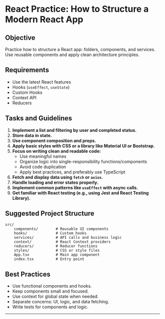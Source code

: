 # React Practice: How to Structure a Modern React App

## Objective
Practice how to structure a React app: folders, components, and services. Use reusable components and apply clean architecture principles.

## Requirements
- Use the latest React features
- Hooks (`useEffect`, `useState`)
- Custom Hooks
- Context API
- Reducers

## Tasks and Guidelines

1. **Implement a list and filtering by user and completed status.**
2. **Store data in state.**
3. **Use component composition and props.**
4. **Apply basic styles with CSS or a library like Material UI or Bootstrap.**
5. **Focus on writing clean and readable code:**
	 - Use meaningful names
	 - Organize logic into single-responsibility functions/components
	 - Avoid code duplication
	 - Apply best practices, and preferably use TypeScript
6. **Fetch and display data using `fetch` or `axios`.**
7. **Handle loading and error states properly.**
8. **Implement common patterns like `useEffect` with async calls.**
9. **Get familiar with React testing (e.g., using Jest and React Testing Library).**

## Suggested Project Structure

```
src/
	components/        # Reusable UI components
	hooks/             # Custom hooks
	services/          # API calls and business logic
	context/           # React Context providers
	reducers/          # Reducer functions
	styles/            # CSS or style files
	App.tsx            # Main app component
	index.tsx          # Entry point
```

## Best Practices
- Use functional components and hooks.
- Keep components small and focused.
- Use context for global state when needed.
- Separate concerns: UI, logic, and data fetching.
- Write tests for components and logic.

---